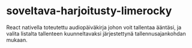 # soveltava-harjoitusty-limerocky

React nativella toteutettu audiopäiväkirja johon voit tallentaa ääntäsi, ja valita listalta tallenteen kuunneltavaksi järjestettynä tallennusajankohdan mukaan.
